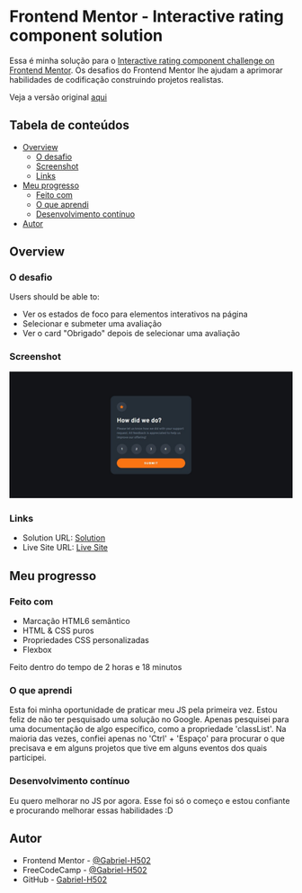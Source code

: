 # Frontend Mentor - Interactive rating component solution

Essa é minha solução para o [Interactive rating component challenge on Frontend Mentor](https://www.frontendmentor.io/challenges/interactive-rating-component-koxpeBUmI). Os desafios do Frontend Mentor lhe ajudam a aprimorar habilidades de codificação construindo projetos realistas.

Veja a versão original [aqui](README.md)

## Tabela de conteúdos

- [Overview](#overview)
  - [O desafio](#o-desafio)
  - [Screenshot](#screenshot)
  - [Links](#links)
- [Meu progresso](#meu-progresso)
  - [Feito com](#feito-com)
  - [O que aprendi](#o-que-aprendi)
  - [Desenvolvimento contínuo](#desenvolvimento-contínuo)
- [Autor](#autor)

## Overview

### O desafio

Users should be able to:

- Ver os estados de foco para elementos interativos na página
- Selecionar e submeter uma avaliação
- Ver o card "Obrigado" depois de selecionar uma avaliação

### Screenshot

![](./src/images/screenshot.jpg)

### Links

- Solution URL: [Solution](https://www.frontendmentor.io/solutions/interactive-rating-component-Q6UAVUTi4h)
- Live Site URL: [Live Site](https://gabriel-h502.github.io/interactive-rating-component/)

## Meu progresso

### Feito com

- Marcação HTML6 semântico
- HTML & CSS puros
- Propriedades CSS personalizadas
- Flexbox

Feito dentro do tempo de
2 horas e 18 minutos

### O que aprendi

Esta foi minha oportunidade de praticar meu JS pela primeira vez. Estou feliz de não ter pesquisado uma solução no Google. Apenas pesquisei para uma documentação de algo específico, como a propriedade 'classList'. Na maioria das vezes, confiei apenas no 'Ctrl' + 'Espaço' para procurar o que precisava e em alguns projetos que tive em alguns eventos dos quais participei.

### Desenvolvimento contínuo

Eu quero melhorar no JS por agora. Esse foi só o começo e estou confiante e procurando melhorar essas habilidades :D 

## Autor

- Frontend Mentor - [@Gabriel-H502](https://www.frontendmentor.io/profile/Gabriel-H502)
- FreeCodeCamp - [@Gabriel-H502](https://www.freecodecamp.org/Gabriel-H502) 
- GitHub - [Gabriel-H502](https://github.com/Gabriel-H502)

